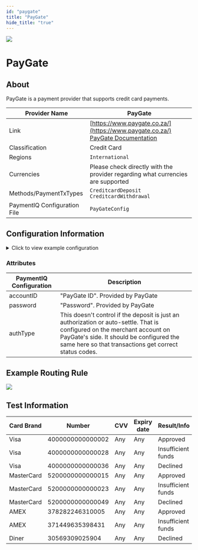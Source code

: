 ```yaml
--- 
id: "paygate" 
title: "PayGate"
hide_title: "true"
---
```

 
![](/img/providers/logos/paygate.png)

# PayGate

## About
PayGate is a payment provider that supports credit card payments.

| Provider Name                | PayGate                                                                                                                      |
|------------------------------|------------------------------------------------------------------------------------------------------------------------------|
| Link                         | [https://www.paygate.co.za/](https://www.paygate.co.za/) <br/> [PayGate Documentation](http://docs.paygate.co.za/#testing-2) |
| Classification               | Credit Card                                                                                                                  |
| Regions                      | `International`                                                                                                              |
| Currencies                   | Please check directly with the provider regarding what currencies are supported                                              |
| Methods/PaymentTxTypes       | `CreditcardDeposit`<br/> `CreditcardWithdrawal`                                                                              |
| PaymentIQ Configuration File | `PayGateConfig`                                                                                                              |

## Configuration Information

<details>
<summary>Click to view example configuration</summary>
<br/>

```xml
<com.devcode.paymentiq.integration.paygate.PayGateConfig>
  <enabled>true</enabled>
  <useViqProxy>true</useViqProxy>
  <testMode>false</testMode>
  <accounts>
    <entry>
      <string>N3DS</string>
      <account>
        <accountID>??</accountID>
        <password>test</password>
        <supportedCurrencies>USD|EUR</supportedCurrencies>
        <authType>FINAL_AUTH</authType> <!-- This doesn't control if the deposit is just an authorization or auto-settle. That is configured on the merchant account on PayGate's side. It should be configured the same here so that transactions get correct status codes. -->
      </account>
    </entry>
    <entry>
      <string>3DS_auto</string>
      <account>
        <accountID>??</accountID>
        <password>test</password>
        <supportedCurrencies>ZAR</supportedCurrencies>
        <authType>AUTH_CAPTURE</authType> <!-- This doesn't control if the deposit is just an authorization or auto-settle. That is configured on the merchant account on PayGate's side. It should be configured the same here so that transactions get correct status codes. -->
      </account>
    </entry>
    <entry>
      <string>3DS</string>
      <account>
        <accountID>??</accountID>
        <password>test</password>
        <supportedCurrencies>USD|EUR</supportedCurrencies>
        <authType>FINAL_AUTH</authType> <!-- This doesn't control if the deposit is just an authorization or auto-settle. That is configured on the merchant account on PayGate's side. It should be configured the same here so that transactions get correct status codes. -->
      </account>
    </entry>
  </accounts>
</com.devcode.paymentiq.integration.paygate.PayGateConfig>
```

</details>

### Attributes

| PaymentIQ Configuration | Description                                                                                                                                                                                                                     |
|-------------------------|---------------------------------------------------------------------------------------------------------------------------------------------------------------------------------------------------------------------------------|
| accountID               | "PayGate ID". Provided by PayGate                                                                                                                                                                                               |
| password                | "Password". Provided by PayGate                                                                                                                                                                                                 |
| authType                | This doesn't control if the deposit is just an authorization or auto-settle. That is configured on the merchant account on PayGate's side. It should be configured the same here so that transactions get correct status codes. |

## Example Routing Rule
![](/img/providers/routing/paygate.png)

## Test Information

| Card Brand | Number           | CVV | Expiry date | Result/Info        |
|------------|------------------|-----|-------------|--------------------|
| Visa       | 4000000000000002 | Any | Any         | Approved           |
| Visa       | 4000000000000028 | Any | Any         | Insufficient funds |
| Visa       | 4000000000000036 | Any | Any         | Declined           |
| MasterCard | 5200000000000015 | Any | Any         | Approved           |
| MasterCard | 5200000000000023 | Any | Any         | Insufficient funds |
| MasterCard | 5200000000000049 | Any | Any         | Declined           |
| AMEX       | 378282246310005  | Any | Any         | Approved           |
| AMEX       | 371449635398431  | Any | Any         | Insufficient funds |
| Diner      | 30569309025904   | Any | Any         | Declined           |

